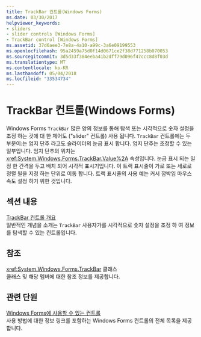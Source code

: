 ```yaml
---
title: TrackBar 컨트롤(Windows Forms)
ms.date: 03/30/2017
helpviewer_keywords:
- sliders
- slider controls [Windows Forms]
- TrackBar control [Windows Forms]
ms.assetid: 37d6aee3-7e8a-4a10-a99c-3a6e09199553
ms.openlocfilehash: 95a2459a75d0f14d0671ce2f38d771258b070053
ms.sourcegitcommit: 3d5d33f384eeba41b2dff79d096f47ccc8d8f03d
ms.translationtype: MT
ms.contentlocale: ko-KR
ms.lasthandoff: 05/04/2018
ms.locfileid: "33534734"
---
```

# <a name="trackbar-control-windows-forms"></a>TrackBar 컨트롤(Windows Forms)
Windows Forms `TrackBar` 많은 양의 정보를 통해 탐색 또는 시각적으로 숫자 설정을 조정 하는 것에 대 한 제어도 ("slider" 컨트롤) 사용 됩니다. `TrackBar` 컨트롤에는 두 부분이:는 엄지 단추 라고도 슬라이더의 눈금 표시 합니다. 엄지 단추는 조정할 수 있는 일부입니다. 엄지 단추의 위치는 <xref:System.Windows.Forms.TrackBar.Value%2A> 속성입니다. 눈금 표시 되는 일정 한 간격을 두고 배치 되어 시각적 표시기입니다. 이 트랙 표시줄이 가로 또는 세로로 정렬 될을 지정 하는 단위로 이동 합니다. 트랙 표시줄의 사용 예는 커서 깜박임 마우스 속도 설정 하기 위한 것입니다.  
  
## <a name="in-this-section"></a>섹션 내용  
 [TrackBar 컨트롤 개요](../../../../docs/framework/winforms/controls/trackbar-control-overview-windows-forms.md)  
 일반적인 개념을 소개는 `TrackBar` 사용자가를 시각적으로 숫자 설정을 조정 하 여 정보를 탐색할 수 있는 컨트롤입니다.  
  
## <a name="reference"></a>참조  
 <xref:System.Windows.Forms.TrackBar> 클래스  
 클래스 및 해당 멤버에 대한 참조 정보를 제공합니다.  
  
## <a name="related-sections"></a>관련 단원  
 [Windows Forms에 사용할 수 있는 컨트롤](../../../../docs/framework/winforms/controls/controls-to-use-on-windows-forms.md)  
 사용 방법에 대한 정보 링크를 포함하는 Windows Forms 컨트롤의 전체 목록을 제공합니다.
